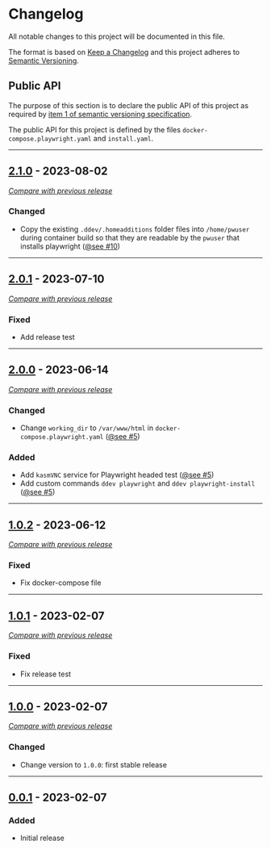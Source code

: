 
# Changelog
All notable changes to this project will be documented in this file.

The format is based on [Keep a Changelog](https://keepachangelog.com/en/) and this project adheres to [Semantic Versioning](https://semver.org/spec/v2.0.0.html).

## Public API

The purpose of this section is to declare the public API of this project as required by  [item 1 of semantic versioning specification](https://semver.org/spec/v2.0.0.html#spec-item-1).

The public API for this project is defined by the files `docker-compose.playwright.yaml` and `install.yaml`.

------


## [2.1.0](https://github.com/julienloizelet/ddev-playwright/releases/tag/v2.1.0) - 2023-08-02
[_Compare with previous release_](https://github.com/julienloizelet/ddev-playwright/compare/v2.0.1...v2.1.0)


### Changed

- Copy the existing `.ddev/.homeadditions` folder files into `/home/pwuser` during container build so that they are 
  readable by the `pwuser` that installs playwright ([@see #10](https://github.com/julienloizelet/ddev-playwright/pull/10))

---

## [2.0.1](https://github.com/julienloizelet/ddev-playwright/releases/tag/v2.0.1) - 2023-07-10
[_Compare with previous release_](https://github.com/julienloizelet/ddev-playwright/compare/v2.0.0...v2.0.1)


### Fixed

- Add release test

---



## [2.0.0](https://github.com/julienloizelet/ddev-playwright/releases/tag/v2.0.0) - 2023-06-14
[_Compare with previous release_](https://github.com/julienloizelet/ddev-playwright/compare/v1.0.2...v2.0.0)


### Changed

- Change `working_dir` to `/var/www/html` in `docker-compose.playwright.yaml` ([@see #5](https://github.com/julienloizelet/ddev-playwright/pull/5))

### Added

- Add `kasmVNC` service for Playwright headed test ([@see #5](https://github.com/julienloizelet/ddev-playwright/pull/5))
- Add custom commands `ddev playwright` and `ddev playwright-install` ([@see #5](https://github.com/julienloizelet/ddev-playwright/pull/5))


---



## [1.0.2](https://github.com/julienloizelet/ddev-playwright/releases/tag/v1.0.2) - 2023-06-12
[_Compare with previous release_](https://github.com/julienloizelet/ddev-playwright/compare/v1.0.1...v1.0.2)

### Fixed

- Fix docker-compose file


---


## [1.0.1](https://github.com/julienloizelet/ddev-playwright/releases/tag/v1.0.1) - 2023-02-07
[_Compare with previous release_](https://github.com/julienloizelet/ddev-playwright/compare/v1.0.0...v1.0.1)

### Fixed

- Fix release test


---

## [1.0.0](https://github.com/julienloizelet/ddev-playwright/releases/tag/v1.0.0) - 2023-02-07
[_Compare with previous release_](https://github.com/julienloizelet/ddev-playwright/compare/v0.0.1...v1.0.0)

### Changed

- Change version to `1.0.0`: first stable release


---


## [0.0.1](https://github.com/julienloizelet/ddev-playwright/releases/tag/v0.0.1) - 2023-02-07
### Added
- Initial release

